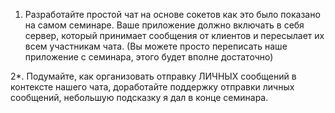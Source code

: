 1. Разработайте простой чат на основе сокетов как это было показано на самом семинаре.
   Ваше приложение должно включать в себя сервер, который принимает сообщения от клиентов и пересылает их всем участникам чата.
   (Вы можете просто переписать наше приложение с семинара, этого будет вполне достаточно)

2*. Подумайте, как организовать отправку ЛИЧНЫХ сообщений в контексте нашего чата, доработайте поддержку отправки личных сообщений, небольшую подсказку я дал в конце семинара.
